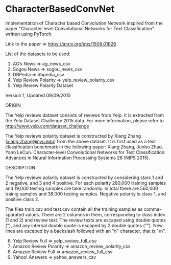 # CharacterBasedConvNet
Implementation of Character based Convolution Network inspired from the paper "Character-level Convolutional Networks for Text Classification" written using PyTorch.

Link to the paper => https://arxiv.org/abs/1509.01626

List of the datasets to be used:
1) AG’s News => ag_news_csv
2) Sogou News => sogou_news_csv
3) DBPedia => dbpedia_csv
4) Yelp Review Polarity => yelp_review_polarity_csv
5) Yelp Review Polarity Dataset

Version 1, Updated 09/09/2015

ORIGIN

The Yelp reviews dataset consists of reviews from Yelp. It is extracted from the Yelp Dataset Challenge 2015 data. For more information, please refer to http://www.yelp.com/dataset_challenge

The Yelp reviews polarity dataset is constructed by Xiang Zhang (xiang.zhang@nyu.edu) from the above dataset. It is first used as a text classification benchmark in the following paper: Xiang Zhang, Junbo Zhao, Yann LeCun. Character-level Convolutional Networks for Text Classification. Advances in Neural Information Processing Systems 28 (NIPS 2015).


DESCRIPTION

The Yelp reviews polarity dataset is constructed by considering stars 1 and 2 negative, and 3 and 4 positive. For each polarity 280,000 training samples and 19,000 testing samples are take randomly. In total there are 560,000 trainig samples and 38,000 testing samples. Negative polarity is class 1, and positive class 2.

The files train.csv and test.csv contain all the training samples as comma-sparated values. There are 2 columns in them, corresponding to class index (1 and 2) and review text. The review texts are escaped using double quotes ("), and any internal double quote is escaped by 2 double quotes (""). New lines are escaped by a backslash followed with an "n" character, that is "\n".

6) Yelp Review Full => yelp_review_full_csv
7) Amazon Review Polarity => amazon_review_polarity_csv
8) Amazon Review Full => amazon_review_full_csv
9) Yahoo! Answers => yahoo_answers_csv
